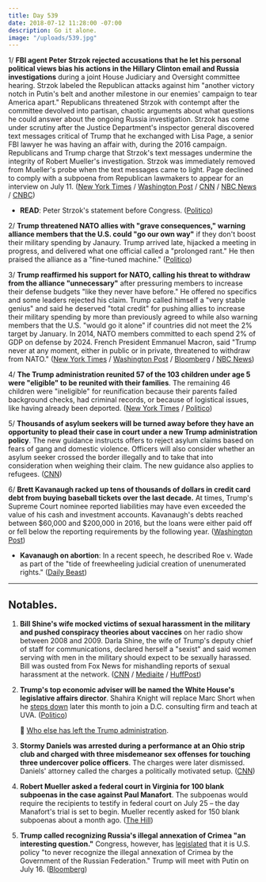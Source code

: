 ```yaml
---
title: Day 539
date: 2018-07-12 11:28:00 -07:00
description: Go it alone.
image: "/uploads/539.jpg"
---
```


1/ **FBI agent Peter Strzok rejected accusations that he let his personal political views bias his actions in the Hillary Clinton email and Russia investigations** during a joint House Judiciary and Oversight committee hearing. Strzok labeled the Republican attacks against him "another victory notch in Putin's belt and another milestone in our enemies' campaign to tear America apart." Republicans threatened Strzok with contempt after the committee devolved into partisan, chaotic arguments about what questions he could answer about the ongoing Russia investigation. Strzok has come under scrutiny after the Justice Department's inspector general discovered text messages critical of Trump that he exchanged with Lisa Page, a senior FBI lawyer he was having an affair with, during the 2016 campaign. Republicans and Trump charge that Strzok's text messages undermine the integrity of Robert Mueller's investigation. Strzok was immediately removed from Mueller's probe when the text messages came to light. Page declined to comply with a subpoena from Republican lawmakers to appear for an interview on July 11. ([New York Times](https://www.nytimes.com/2018/07/12/us/politics/fbi-agent-house-republicans.html) / [Washington Post](https://www.washingtonpost.com/world/national-security/embattled-fbi-agent-to-appear-before-congress/2018/07/11/7754ad14-854e-11e8-8553-a3ce89036c78_story.html) / [CNN](https://www.cnn.com/2018/07/12/politics/peter-strzok-hearing-congress/index.html) / [NBC News](https://www.nbcnews.com/politics/congress/facing-intense-gop-criticism-fbi-s-strzok-says-personal-views-n890876) / [CNBC](https://www.cnbc.com/2018/07/12/fbi-agent-peter-strzok-gives-first-public-testimony-to-congress.html))

* **READ**: Peter Strzok's statement before Congress. ([Politico](https://www.politico.com/story/2018/07/12/full-text-peter-strzok-fbi-transcript-714981))

2/ **Trump threatened NATO allies with "grave consequences," warning alliance members that the U.S. could "go our own way"** if they don't boost their military spending by Janaury. Trump arrived late, hijacked a meeting in progress, and delivered what one official called a "prolonged rant." He then praised the alliance as a "fine-tuned machine." ([Politico](https://www.politico.eu/article/trump-threatens-to-pull-out-of-nato/))

3/ **Trump reaffirmed his support for NATO, calling his threat to withdraw from the alliance "unnecessary"** after pressuring members to increase their defense budgets "like they never have before." He offered no specifics and some leaders rejected his claim. Trump called himself a "very stable genius" and said he deserved "total credit" for pushing allies to increase their military spending by more than previously agreed to while also warning members that the U.S. "would go it alone" if countries did not meet the 2% target by January. In 2014, NATO members committed to each spend 2% of GDP on defense by 2024. French President Emmanuel Macron, said "Trump never at any moment, either in public or in private, threatened to withdraw from NATO." ([New York Times](https://www.nytimes.com/2018/07/12/world/europe/trump-nato-russia.html) / [Washington Post](https://www.washingtonpost.com/world/europe/trump-upends-nato-summit-demanding-immediate-spending-increases-or-he-willdo-his-own-thing/2018/07/12/a3818cc6-7f0a-11e8-a63f-7b5d2aba7ac5_story.html) / [Bloomberg](https://www.bloomberg.com/news/articles/2018-07-12/trump-says-u-s-allies-agree-to-raise-nato-defense-spending) / [NBC News](https://www.nbcnews.com/politics/white-house/trump-says-leaving-nato-unnecessary-claims-allies-will-boost-funding-n890806))

4/ **The Trump administration reunited 57 of the 103 children under age 5 were "eligible" to be reunited with their families**. The remaining 46 children were "ineligible" for reunification because their parents failed background checks, had criminal records, or because of logistical issues, like having already been deported. ([New York Times](https://www.nytimes.com/2018/07/12/us/trump-migrants-children-border.html) / [Politico](https://www.politico.com/story/2018/07/12/migrant-children-family-separation-714979))

5/ **Thousands of asylum seekers will be turned away before they have an opportunity to plead their case in court under a new Trump administration policy**. The new guidance instructs offers to reject asylum claims based on fears of gang and domestic violence. Officers will also consider whether an asylum seeker crossed the border illegally and to take that into consideration when weighing their claim. The new guidance also applies to refugees. ([CNN](https://www.cnn.com/2018/07/11/politics/border-immigrants-asylum-restrictions/index.html))

6/ **Brett Kavanaugh racked up tens of thousands of dollars in credit card debt from buying baseball tickets over the last decade.** At times, Trump's Supreme Court nominee reported liabilities may have even exceeded the value of his cash and investment accounts. Kavanaugh's debts reached between $60,000 and $200,000 in 2016, but the loans were either paid off or fell below the reporting requirements by the following year. ([Washington Post](https://www.washingtonpost.com/investigations/supreme-court-nominee-brett-kavanaugh-piled-up-credit-card-debt-by-purchasing-nationals-tickets-white-house-says/2018/07/11/8e3ad7d6-8460-11e8-9e80-403a221946a7_story.html?utm_term=.0a90e35db85c))

* **Kavanaugh on abortion**: In a recent speech, he described Roe v. Wade as part of the "tide of freewheeling judicial creation of unenumerated rights." ([Daily Beast](https://www.thedailybeast.com/just-last-year-brett-kavanaugh-suggested-roe-v-wade-was-wrongly-decided))

---

## Notables.

1. **Bill Shine's wife mocked victims of sexual harassment in the military and pushed conspiracy theories about vaccines** on her radio show between 2008 and 2009. Darla Shine, the wife of Trump's deputy chief of staff for communications, declared herself a "sexist" and said women serving with men in the military should expect to be sexually harassed. Bill was ousted from Fox News for mishandling reports of sexual harassment at the network. ([CNN](https://www.cnn.com/2018/07/11/politics/kfile-darla-shine-radio-show/index.html) / [Mediaite](https://www.mediaite.com/online/bill-shines-wife-complained-she-couldnt-use-n-word-and-spread-conspiracy-theories-about-blacks/) / [HuffPost](https://www.huffingtonpost.com/entry/bill-shine-wife-tweeted_us_5b3e6c4be4b07b827cbe9a2c))

2. **Trump's top economic adviser will be named the White House's legislative affairs director**. Shahira Knight will replace Marc Short when he [steps down](https://www.washingtonpost.com/politics/marc-short-trumps-legislative-director-becomes-latest-senior-white-house-aide-to-depart/2018/07/12/28595098-85d0-11e8-9e80-403a221946a7_story.html) later this month to join a D.C. consulting firm and teach at UVA. ([Politico](https://www.politico.com/story/2018/07/12/trump-shahira-knight-legislative-affairs-director-714982))

   👋 [Who else has left the Trump administration](https://talk.whatthefuckjusthappenedtoday.com/t/who-the-fuck-has-left-the-trump-administration/908/294).

3. **Stormy Daniels was arrested during a performance at an Ohio strip club and charged with three misdemeanor sex offenses for touching three undercover police officers**. The charges were later dismissed. Daniels' attorney called the charges a politically motivated setup. ([CNN](https://www.cnn.com/2018/07/12/politics/stormy-daniels-arrested-in-ohio/index.html))

4. **Robert Mueller asked a federal court in Virginia for 100 blank subpoenas in the case against Paul Manafort**. The subpoenas would require the recipients to testify in federal court on July 25 – the day Manafort's trial is set to begin. Mueller recently asked for 150 blank subpoenas about a month ago. ([The Hill](http://thehill.com/policy/national-security/396597-mueller-asks-court-for-100-more-blank-subpoenas-ahead-of-manafort))

5. **Trump called recognizing Russia's illegal annexation of Crimea "an interesting question."** Congress, however, has [legislated](https://www.treasury.gov/resource-center/sanctions/Programs/Documents/hr3364_pl115-44.pdf) that it is U.S. policy "to never recognize the illegal annexation of Crimea by the Government of the Russian Federation." Trump will meet with Putin on July 16. ([Bloomberg](https://www.bloomberg.com/news/articles/2018-07-12/trump-leaves-open-possibility-of-recognizing-crimea-s-annexation))